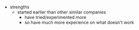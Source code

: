 - strengths
    - started earlier than other similar companies
        - have tried/experimented more
        - so have much more experience on what doesn't work